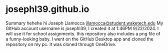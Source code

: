 # josephl39.github.io
Summary 
hehehe hi
Joseph Llamocca jllamocca@student.waketech.edu
My GitHub account username is josephl39, I created it at 1:46PM 9/22/2024. I will use it for school assignments.
this repository also includes a png file of a funny-looking baby.
I went on the GitHub Desktop app and cloned the repository on my pc. It was cloned through OneDrive.
